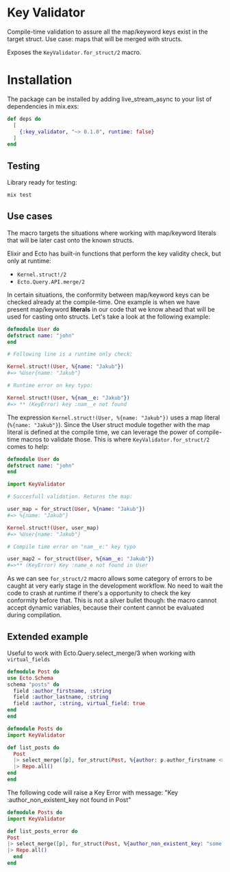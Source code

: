 # Key Validator

Compile-time validation to assure all the map/keyword keys exist in the target struct. Use case: maps that will be merged with structs.

Exposes the `KeyValidator.for_struct/2` macro.

# Installation

The package can be installed by adding live_stream_async to your list of dependencies in mix.exs:

```elixir
def deps do
  [
    {:key_validator, "~> 0.1.0", runtime: false}
  ]
end
```

## Testing

Library ready for testing:

```bash
mix test
```

## Use cases

The macro targets the situations where working with map/keyword literals that will be later cast onto the known structs.

Elixir and Ecto has built-in functions that perform the key validity check, but only at runtime:

- `Kernel.struct!/2`
- `Ecto.Query.API.merge/2`

In certain situations, the conformity between map/keyword keys can be checked already at the compile-time. One example is when we have present map/keyword **literals** in our code that we know ahead that will be used for casting onto structs. Let's take a look at the following example:

```elixir
defmodule User do
defstruct name: "john"
end

# Following line is a runtime only check:

Kernel.struct!(User, %{name: "Jakub"})
#=> %User{name: "Jakub"}

# Runtime error on key typo:

Kernel.struct!(User, %{nam__e: "Jakub"})
#=> ** (KeyError) key :nam__e not found
```

The expression `Kernel.struct!(User, %{name: "Jakub"})` uses a map literal (`%{name: "Jakub"}`). Since the User struct module together with the map literal is defined at the compile time, we can leverage the power of compile-time macros to validate those. This is where `KeyValidator.for_struct/2` comes to help:

```elixir
defmodule User do
defstruct name: "john"
end

import KeyValidator

# Succesfull validation. Returns the map:

user_map = for_struct(User, %{name: "Jakub"})
#=> %{name: "Jakub"}

Kernel.struct!(User, user_map)
#=> %User{name: "Jakub"}

# Compile time error on "nam__e:" key typo

user_map2 = for_struct(User, %{nam__e: "Jakub"})
#=>** (KeyError) Key :name_e not found in User
```

As we can see `for_struct/2` macro allows some category of errors to be caught at very early stage in the development workflow. No need to wait the code to crash at runtime if there's a opportunity to check the key conformity before that. This is not a silver bullet though: the macro cannot accept dynamic variables, because their content cannot be evaluated during compilation.

## Extended example

Useful to work with Ecto.Query.select_merge/3 when working with `virtual_fields`

```elixir
defmodule Post do
use Ecto.Schema
schema "posts" do
  field :author_firstname, :string
  field :author_lastname, :string
  field :author, :string, virtual_field: true
end
end

defmodule Posts do
import KeyValidator

def list_posts do
  Post
  |> select_merge([p], for_struct(Post, %{author: p.author_firstname <> " " <> p.author_lastname}))
  |> Repo.all()
end
end
```

The following code will raise a Key Error with message: "Key :author_non_existent_key not found in Post"

```elixir
defmodule Posts do
import KeyValidator

def list_posts_error do
Post
|> select_merge([p], for_struct(Post, %{author_non_existent_key: "some value"}))
|> Repo.all()
  end
end
```


